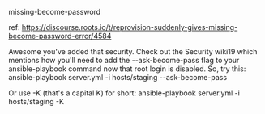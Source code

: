 missing-become-password

ref: https://discourse.roots.io/t/reprovision-suddenly-gives-missing-become-password-error/4584

Awesome you've added that security. Check out the Security wiki19 which mentions how you'll need to add the --ask-become-pass flag to your ansible-playbook command now that root login is disabled. So, try this:
ansible-playbook server.yml -i hosts/staging --ask-become-pass

Or use -K (that's a capital K) for short:
ansible-playbook server.yml -i hosts/staging -K
